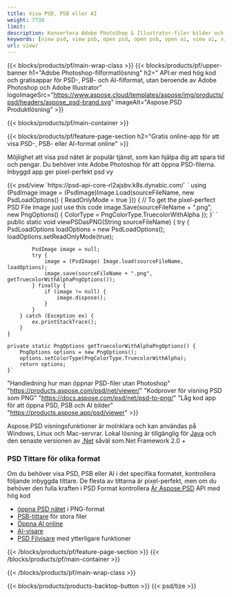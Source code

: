 ```yaml
---
title: Visa PSD, PSB eller AI
weight: 7730
limit: 
description: Konvertera Adobe PhotoShop & Illustrator-filer bilder och andra format
keywords: [view psd, view psb, open psd, open psb, open ai, view ai, view image, open photoshop file, open illustrator file]
url: view/
---
```


{{< blocks/products/pf/main-wrap-class >}}
{{< blocks/products/pf/upper-banner h1="Adobe Photoshop-filformatlösning" h2=" API:er med hög kod och gratisappar för PSD-, PSB- och AI-filformat, utan beroende av Adobe Photoshop och Adobe Illustrator" logoImageSrc="https://www.aspose.cloud/templates/aspose/img/products/psd/headers/aspose_psd-brand.svg" imageAlt="Aspose.PSD Produktlösning" >}}

{{< blocks/products/pf/main-container >}}

{{< blocks/products/pf/feature-page-section h2="Gratis online-app för att visa PSD-, PSB- eller AI-format online" >}}
<p>Möjlighet att visa psd nätet är populär tjänst, som kan hjälpa dig att spara tid och pengar. Du behöver inte Adobe Photoshop för att öppna PSD-filerna. Inbyggd app ger pixel-perfekt psd vy</p>
{{< psd/view `https://psd-api-core-rl2ajsbv.k8s.dynabic.com/` 
`    using (PsdImage image = (PsdImage)Image.Load(sourceFileName, new PsdLoadOptions() { ReadOnlyMode = true }))
    {
        // To get the pixel-perfect PSD File Image just use this code
        image.Save(sourceFileName + ".png",  new PngOptions() {  ColorType = PngColorType.TruecolorWithAlpha });
    }` 
	`    public static void viewPSDasPNG(String sourceFileName) {
        try {
            PsdLoadOptions loadOptions = new PsdLoadOptions();
            loadOptions.setReadOnlyMode(true);
            
            PsdImage image = null;
            try {
                image = (PsdImage) Image.load(sourceFileName, loadOptions);
                image.save(sourceFileName + ".png", getTruecolorWithAlphaPngOptions());
            } finally {
                if (image != null) {
                    image.dispose();
                }
            }
        } catch (Exception ex) {
            ex.printStackTrace();
        }
    }
    
    private static PngOptions getTruecolorWithAlphaPngOptions() {
        PngOptions options = new PngOptions();
        options.setColorType(PngColorType.TruecolorWithAlpha);
        return options;
    }` 
"Handledning hur man öppnar PSD-filer utan Photoshop" "https://products.aspose.com/psd/net/viewer/" 
"Kodprover för visning PSD som PNG"  "https://docs.aspose.com/psd/net/psd-to-png/" 
"Låg kod app för att öppna PSD, PSB och AI bilder" "https://products.aspose.app/psd/viewer" >}}
<p>Aspose.PSD visningsfunktioner är molnklara och kan användas på Windows, Linux och Mac-servrar. Lokal lösning är tillgänglig för <a href="https://products.aspose.com/psd/java/">Java</a> och den senaste versionen av <a href="https://products.aspose.com/psd/net/">.Net</a> såväl som.Net Framework 2.0 +</p>

<h3 class="headingpdleft">PSD Tittare för olika format</h3>
<p>Om du behöver visa PSD, PSB eller AI i det specifika formatet, kontrollera följande inbyggda tittare. De flesta av tittarna är pixel-perfekt, men om du behöver den fulla kraften i PSD Format kontrollera <a href="/psd/">Är Aspose.PSD</a> API med hög kod</p>
<ul>
<li><a href="open-psd-online">öppna PSD nätet</a> i PNG-format</li>
<li><a href="psb">PSB-tittare</a> för stora filer</li>
<li><a href="open-ai-online">Öppna AI online</a></li>
<li><a href="ai">AI-visare</a></li>
<li><a href="/psd/view/psd-file-viewer">PSD Filvisare</a> med ytterligare funktioner</li>
</ul>

{{< /blocks/products/pf/feature-page-section >}}
{{< /blocks/products/pf/main-container >}}


{{< /blocks/products/pf/main-wrap-class >}}

{{< blocks/products/products-backtop-button >}}
{{< psd/tize >}}
